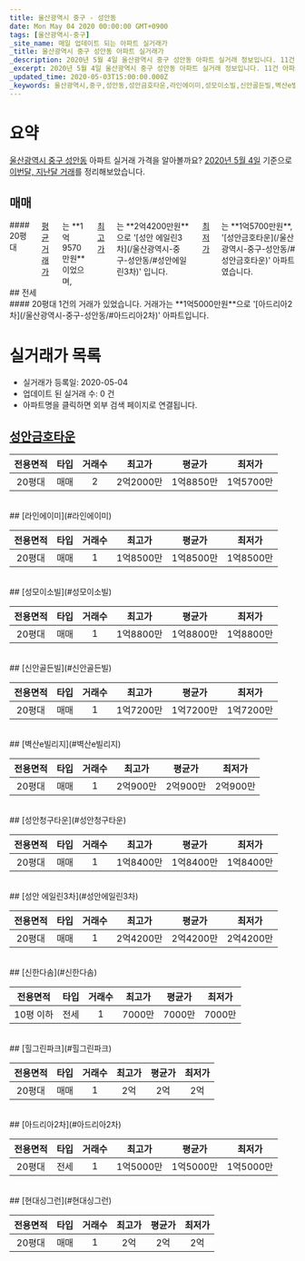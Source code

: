 ```yaml
---
title: 울산광역시 중구 - 성안동
date: Mon May 04 2020 00:00:00 GMT+0900
tags: [울산광역시-중구]
_site_name: 매일 업데이트 되는 아파트 실거래가
_title: 울산광역시 중구 성안동 아파트 실거래가
_description: 2020년 5월 4일 울산광역시 중구 성안동 아파트 실거래 정보입니다. 11건 아파트 정보가 있습니다.
_excerpt: 2020년 5월 4일 울산광역시 중구 성안동 아파트 실거래 정보입니다. 11건 아파트 정보가 있습니다.
_updated_time: 2020-05-03T15:00:00.000Z
_keywords: 울산광역시,중구,성안동,성안금호타운,라인에이미,성모이소빌,신안골든빌,벽산e빌리지,성안청구타운,성안 에일린3차,신한다솜,힐그린파크,아드리아2차,현대싱그런
---
```





# 요약
<ins>울산광역시 중구 성안동</ins> 아파트 실거래 가격을 알아볼까요? <ins>2020년 5월 4일</ins> 기준으로 <ins>이번달, 지난달 거래</ins>를 정리해보았습니다.

## 매매
<div class="container">
<div class="twelve columns" markdown="1">
#### 20평대
<ins>평균 거래가</ins>는 **1억9570만원**이었으며, <ins>최고가</ins>는 **2억4200만원**으로 '[성안 에일린3차](/울산광역시-중구-성안동/#성안에일린3차)' 입니다. <ins>최저가</ins>는 **1억5700만원**, '[성안금호타운](/울산광역시-중구-성안동/#성안금호타운)' 아파트였습니다.
</div>
</div>
## 전세
<div class="container">
<div class="twelve columns" markdown="1">
#### 20평대
1건의 거래가 있었습니다. 거래가는 **1억5000만원**으로 '[아드리아2차](/울산광역시-중구-성안동/#아드리아2차)' 아파트입니다.
</div>
</div>



# 실거래가 목록
- 실거래가 등록일: 2020-05-04
- 업데이트 된 실거래 수: 0 건
- 아파트명을 클릭하면 외부 검색 페이지로 연결됩니다.

## [성안금호타운](#성안금호타운)

|전용면적|타입|거래수|최고가|평균가|최저가|
|:---:|:---:|:---:|:---:|:---:|:---:|
|20평대|<span class="deal-type-1">매매</span>|2|2억2000만|1억8850만|1억5700만|

<br/>
## [라인에이미](#라인에이미)

|전용면적|타입|거래수|최고가|평균가|최저가|
|:---:|:---:|:---:|:---:|:---:|:---:|
|20평대|<span class="deal-type-1">매매</span>|1|1억8500만|1억8500만|1억8500만|

<br/>
## [성모이소빌](#성모이소빌)

|전용면적|타입|거래수|최고가|평균가|최저가|
|:---:|:---:|:---:|:---:|:---:|:---:|
|20평대|<span class="deal-type-1">매매</span>|1|1억8800만|1억8800만|1억8800만|

<br/>
## [신안골든빌](#신안골든빌)

|전용면적|타입|거래수|최고가|평균가|최저가|
|:---:|:---:|:---:|:---:|:---:|:---:|
|20평대|<span class="deal-type-1">매매</span>|1|1억7200만|1억7200만|1억7200만|

<br/>
## [벽산e빌리지](#벽산e빌리지)

|전용면적|타입|거래수|최고가|평균가|최저가|
|:---:|:---:|:---:|:---:|:---:|:---:|
|20평대|<span class="deal-type-1">매매</span>|1|2억900만|2억900만|2억900만|

<br/>
## [성안청구타운](#성안청구타운)

|전용면적|타입|거래수|최고가|평균가|최저가|
|:---:|:---:|:---:|:---:|:---:|:---:|
|20평대|<span class="deal-type-1">매매</span>|1|1억8400만|1억8400만|1억8400만|

<br/>
## [성안 에일린3차](#성안에일린3차)

|전용면적|타입|거래수|최고가|평균가|최저가|
|:---:|:---:|:---:|:---:|:---:|:---:|
|20평대|<span class="deal-type-1">매매</span>|1|2억4200만|2억4200만|2억4200만|

<br/>
## [신한다솜](#신한다솜)

|전용면적|타입|거래수|최고가|평균가|최저가|
|:---:|:---:|:---:|:---:|:---:|:---:|
|10평 이하|<span class="deal-type-2">전세</span>|1|7000만|7000만|7000만|

<br/>
## [힐그린파크](#힐그린파크)

|전용면적|타입|거래수|최고가|평균가|최저가|
|:---:|:---:|:---:|:---:|:---:|:---:|
|20평대|<span class="deal-type-1">매매</span>|1|2억|2억|2억|

<br/>
## [아드리아2차](#아드리아2차)

|전용면적|타입|거래수|최고가|평균가|최저가|
|:---:|:---:|:---:|:---:|:---:|:---:|
|20평대|<span class="deal-type-2">전세</span>|1|1억5000만|1억5000만|1억5000만|

<br/>
## [현대싱그런](#현대싱그런)

|전용면적|타입|거래수|최고가|평균가|최저가|
|:---:|:---:|:---:|:---:|:---:|:---:|
|20평대|<span class="deal-type-1">매매</span>|1|2억|2억|2억|

<br/>



